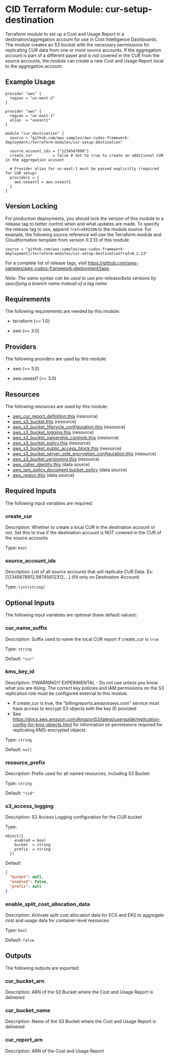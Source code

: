# CID Terraform Module: cur-setup-destination

Terraform module to set up a Cost and Usage Report in a destination/aggregation account
for use in Cost Intelligence Dashboards. The module creates an S3 bucket with the necessary
permissions for replicating CUR data from one or more source accounts. If the aggregation
account is part of a different payer and is not covered in the CUR from the source
accounts, the module can create a new Cost and Usage Report local to the aggregation account.

## Example Usage

```hcl
provider "aws" {
  region = "us-west-2"
}

provider "aws" {
  region = "us-east-1"
  alias  = "useast1"
}

module "cur_destination" {
  source = "github.com/aws-samples/aws-cudos-framework-deployment//terraform-modules/cur-setup-destination"

  source_account_ids = ["1234567890"]
  create_cur         = false # Set to true to create an additional CUR in the aggregation account

  # Provider alias for us-east-1 must be passed explicitly (required for CUR setup)
  providers = {
    aws.useast1 = aws.useast1
  }
}
```

## Version Locking

For production deployments, you should lock the version of this module to a release tag to better
control when and what updates are made. To specify the release tag to use, append `?ref=VERSION`
to the module source. For example, the following source reference will use the Terraform module
and Cloudformation template from version 0.2.13 of this module:

```
source = "github.com/aws-samples/aws-cudos-framework-deployment//terraform-modules/cur-setup-destination?ref=0.2.13"
```

For a complete list of release tags, visit https://github.com/aws-samples/aws-cudos-framework-deployment/tags.

*Note: The same syntax can be used to use pre-release/beta versions by specifying a branch name
instead of a tag name*

<!-- BEGIN_TF_DOCS -->
## Requirements

The following requirements are needed by this module:

- terraform (>= 1.0)

- aws (>= 3.0)

## Providers

The following providers are used by this module:

- aws (>= 3.0)

- aws.useast1 (>= 3.0)

## Resources

The following resources are used by this module:

- [aws_cur_report_definition.this](https://registry.terraform.io/providers/hashicorp/aws/latest/docs/resources/cur_report_definition) (resource)
- [aws_s3_bucket.this](https://registry.terraform.io/providers/hashicorp/aws/latest/docs/resources/s3_bucket) (resource)
- [aws_s3_bucket_lifecycle_configuration.this](https://registry.terraform.io/providers/hashicorp/aws/latest/docs/resources/s3_bucket_lifecycle_configuration) (resource)
- [aws_s3_bucket_logging.this](https://registry.terraform.io/providers/hashicorp/aws/latest/docs/resources/s3_bucket_logging) (resource)
- [aws_s3_bucket_ownership_controls.this](https://registry.terraform.io/providers/hashicorp/aws/latest/docs/resources/s3_bucket_ownership_controls) (resource)
- [aws_s3_bucket_policy.this](https://registry.terraform.io/providers/hashicorp/aws/latest/docs/resources/s3_bucket_policy) (resource)
- [aws_s3_bucket_public_access_block.this](https://registry.terraform.io/providers/hashicorp/aws/latest/docs/resources/s3_bucket_public_access_block) (resource)
- [aws_s3_bucket_server_side_encryption_configuration.this](https://registry.terraform.io/providers/hashicorp/aws/latest/docs/resources/s3_bucket_server_side_encryption_configuration) (resource)
- [aws_s3_bucket_versioning.this](https://registry.terraform.io/providers/hashicorp/aws/latest/docs/resources/s3_bucket_versioning) (resource)
- [aws_caller_identity.this](https://registry.terraform.io/providers/hashicorp/aws/latest/docs/data-sources/caller_identity) (data source)
- [aws_iam_policy_document.bucket_policy](https://registry.terraform.io/providers/hashicorp/aws/latest/docs/data-sources/iam_policy_document) (data source)
- [aws_region.this](https://registry.terraform.io/providers/hashicorp/aws/latest/docs/data-sources/region) (data source)

## Required Inputs

The following input variables are required:

### create\_cur

Description: Whether to create a local CUR in the destination account or not. Set this to true if the destination account is NOT covered in the CUR of the source accounts

Type: `bool`

### source\_account\_ids

Description: List of all source accounts that will replicate CUR Data. Ex:  [12345678912,98745612312,...] (fill only on Destination Account)

Type: `list(string)`

## Optional Inputs

The following input variables are optional (have default values):

### cur\_name\_suffix

Description: Suffix used to name the local CUR report if create\_cur is `true`

Type: `string`

Default: `"cur"`

### kms\_key\_id

Description: !!!WARNING!!! EXPERIMENTAL - Do not use unless you know what you are doing. The correct key policies and IAM permissions
on the S3 replication role must be configured external to this module.
  - If create\_cur is true, the "billingreports.amazonaws.com" service must have access to encrypt S3 objects with the key ID provided
  - See https://docs.aws.amazon.com/AmazonS3/latest/userguide/replication-config-for-kms-objects.html for information
    on permissions required for replicating KMS-encrypted objects

Type: `string`

Default: `null`

### resource\_prefix

Description: Prefix used for all named resources, including S3 Bucket

Type: `string`

Default: `"cid"`

### s3\_access\_logging

Description: S3 Access Logging configuration for the CUR bucket

Type:

```hcl
object({
    enabled = bool
    bucket  = string
    prefix  = string
  })
```

Default:

```json
{
  "bucket": null,
  "enabled": false,
  "prefix": null
}
```

### enable\_split\_cost\_allocation\_data

Description: Activate split cost allocation data for ECS and EKS to aggregate cost and usage data for container-level resources

Type: `bool`

Default: `false`


## Outputs

The following outputs are exported:

### cur\_bucket\_arn

Description: ARN of the S3 Bucket where the Cost and Usage Report is delivered

### cur\_bucket\_name

Description: Name of the S3 Bucket where the Cost and Usage Report is delivered

### cur\_report\_arn

Description: ARN of the Cost and Usage Report
<!-- END_TF_DOCS -->
